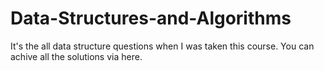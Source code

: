 # Data-Structures-and-Algorithms
It's the all data structure questions when I was taken this course. You can achive all the solutions via here.
